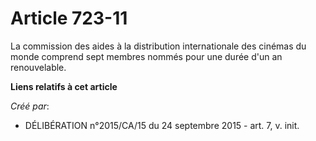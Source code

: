 # Article 723-11

La commission des aides à la distribution internationale des cinémas du monde comprend sept membres nommés pour une durée
d'un an renouvelable.

**Liens relatifs à cet article**

_Créé par_:

  - DÉLIBÉRATION n°2015/CA/15 du 24 septembre 2015 - art. 7, v. init.
